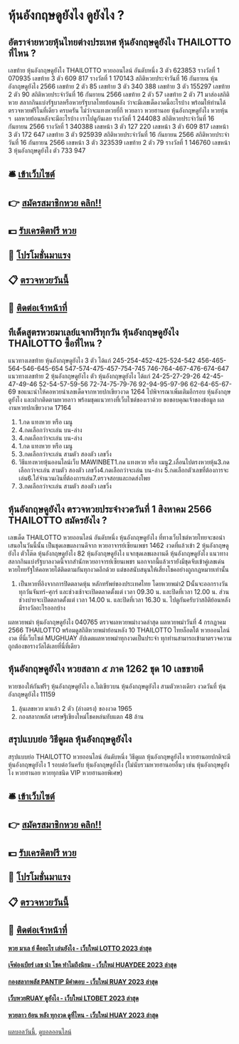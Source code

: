 # หุ้นอังกฤษดูยังไง ดูยังไง ?
## อัตราจ่ายหวยหุ้นไทยต่างประเทศ หุ้นอังกฤษดูยังไง THAILOTTO ที่ไหน ?
เลขท้าย หุ้นอังกฤษดูยังไง THAILOTTO หวยออนไลน์ อันดับหนึ่ง 3 ตัว 623853
รางวัลที่ 1 070935
เลขท้าย 3 ตัว 609 817
รางวัลที่ 1 170143
สถิติหวยประจำวันที่ 16 กันยายน หุ้นอังกฤษดูยังไง 2566
เลขท้าย 2 ตัว 85
เลขท้าย 3 ตัว 340 388
เลขท้าย 3 ตัว 155297
เลขท้าย 2 ตัว 90
สถิติหวยประจำวันที่ 16 กันยายน 2566
เลขท้าย 2 ตัว 57
เลขท้าย 2 ตัว 71
มาส่องสถิติหวย สลากกินแบ่งรัฐบาลหรือหวยรัฐบาลไทยย้อนหลัง ว่าจะมีเลขเด็ดงวดนี้อะไรบ้าง พร้อมให้ท่านได้ตรวจหวยฟรีในที่เดียว ครบครัน ไม่ว่าจะแทงหวยยี่กี หวยลาว หวยฮานอย หุ้นอังกฤษดูยังไง หวยหุ้น ฯ  ผลหวยย้อนหลังจะมีอะไรบ้าง เราไปดูกันเลย
รางวัลที่ 1 244083
สถิติหวยประจำวันที่ 16 กันยายน 2566
รางวัลที่ 1 340388
เลขหน้า 3 ตัว 127 220
เลขหน้า 3 ตัว 609 817
เลขหน้า 3 ตัว 172 647
เลขท้าย 3 ตัว 925939
สถิติหวยประจำวันที่ 16 กันยายน 2566
สถิติหวยประจำวันที่ 16 กันยายน 2566
เลขหน้า 3 ตัว 323539
เลขท้าย 2 ตัว 79
รางวัลที่ 1 146760
เลขหน้า 3 หุ้นอังกฤษดูยังไง ตัว 733 947

## 🛎 [เข้าเว็บไซต์](https://bit.ly/3BG5bNw)
## 👉 [สมัครสมาชิกหวย คลิก!!](https://bit.ly/3BG5bNw)
## 💵 [รับเครดิตฟรี หวย](https://bit.ly/3C3mvgS)
## 👑 [โปรโมชั่นมาแรง](https://bit.ly/3C3mvgS)
## 📋 [ตรวจหวยวันนี้](https://bit.ly/3C3mvgS)
## 📱 [ติดต่อเจ้าหน้าที่](https://bit.ly/3C3mvgS)

## ทีเด็ดสูตรหวยมาเลย์แจกฟรีทุกวัน หุ้นอังกฤษดูยังไง THAILOTTO ซื้อที่ไหน ?
แนวทางเลขท้าย หุ้นอังกฤษดูยังไง 3 ตัว ได้แก่
245-254-452-425-524-542
456-465-564-546-645-654
547-574-475-457-754-745
746-764-467-476-674-647
แนวทางเลขท้าย 2 หุ้นอังกฤษดูยังไง ตัว หุ้นอังกฤษดูยังไง ได้แก่
24-25-27-29-26
42-45-47-49-46
52-54-57-59-56
72-74-75-79-76
92-94-95-97-96
62-64-65-67-69
ขอแนะนำให้คอหวยนำเลขเด็ดจากหวยปกเขียวงวด 1264 ไปพิจารณาเพิ่มเติมอีกรอบ หุ้นอังกฤษดูยังไง และฝากติดตามหวยลาว พร้อมชุดแนวทางที่เว็บไซต์ของเราด้วย
ขอขอบคุณเจ้าของข้อมูล
ผลงานหวยปกเขียวงวด 17164
1. 1.กด แทงหวย หรือ เมนู
2. 4.กดเลือกว่าจะเล่น บน-ล่าง
3. 4.กดเลือกว่าจะเล่น บน-ล่าง
4. 1.กด แทงหวย หรือ เมนู
5. 3.กดเลือกว่าจะเล่น สามตัว สองตัว เลขวิ่ง
6. วิธีแทงหวยหุ้นออนไลน์เว็บ MAWINBET1.กด แทงหวย หรือ เมนู2.เลื่อนไปตรงหวยหุ้น3.กดเลือกว่าจะเล่น สามตัว สองตัว เลขวิ่ง4.กดเลือกว่าจะเล่น บน-ล่าง 5.กดเลือกตัวเลขที่ต้องการจะเล่น6.ใส่จำนวนเงินที่ต้องการเล่น7.ตรวจสอบและกดส่งโพย
7. 3.กดเลือกว่าจะเล่น สามตัว สองตัว เลขวิ่ง

## หุ้นอังกฤษดูยังไง ตรวจหวยประจำงวดวันที่ 1 สิงหาคม 2566 THAILOTTO สมัครยังไง ?
เลขเด็ด THAILOTTO หวยออนไลน์ อันดับหนึ่ง หุ้นอังกฤษดูยังไง ที่ทางเว็บไซต์หวยไทยจะขอนำเสนอในวันนี้นั้น เป็นชุดเลขผลงานดีจาก หวยอาจารย์เซียนเพชร 1462 งวดที่แล้วเข้า 2 หุ้นอังกฤษดูยังไง ตัวโต๊ด หุ้นอังกฤษดูยังไง 82 หุ้นอังกฤษดูยังไง แจกชุดเลขผลงานดี หุ้นอังกฤษดูยังไง แนวทางสลากกินแบ่งรัฐบาลงวดนี้จากสำนักหวยอาจารย์เซียนเพชร นอกจากนี้แล้วเรายังมีชุดจับเข้าคู่เลขเด่นหวยไทยรัฐให้คอหวยได้ติดตามกันทุกงวดอีกด้วย แต่ขอสนับสนุนให้เสี่ยงโชคอย่างถูกกฎหมายเท่านั้น
1. เป็นหวยที่อิงจากการปิดตลาดหุ้น หลักทรัพย์ของประเทศไทย โดยหวยพม่า2 Dนั้นจะออกรางวันทุกวันจันทร์-ศุกร์ และช่วงเช้าจะเปิดตลาดตั้งแต่ เวลา 09.30 น. และปิดที่เวลา 12.00 น. ส่วนช่วงบ่ายจะเปิดตลาดตั้งแต่ เวลา 14.00 น. และปิดที่เวลา 16.30 น. ไปดูกันครับว่าสถิติย้อนหลังมีรางวัลอะไรออกบ้าง

ผลหวยพม่า หุ้นอังกฤษดูยังไง 040765 ตรวจผลหวยพม่างวดล่าสุด ผลหวยพม่าวันที่ 4 กรกฏาคม 2566 THAILOTTO พร้อมดูสถิติหวยพม่าย้อนหลัง 10 THAILOTTO ไทยล็อตโต้ หวยออนไลน์ งวด ที่นี่เว็บไซต์ MUGHUAY อัปเดตผลหวยพม่าทุกงวดเป็นประจำ ทุกท่านสามารถเข้ามาตรวจความถูกต้องขอรางวัลได้เลยที่นี่ที่เดียว

## หุ้นอังกฤษดูยังไง หวยสลาก ๕ ภาค 1262 ชุด 10 เลขขายดี
หวยซองให้กันฟรีๆ หุ้นอังกฤษดูยังไง อ.ไผ่เขียวบน หุ้นอังกฤษดูยังไง สามตัวหางเดียว งวดวันที่ หุ้นอังกฤษดูยังไง 11159
1. ลุ้นเลขหวย มาแล้ว 2 ตัว (ล่างตรง) ของงวด 1965
2. กองสลากพลัส เศรษฐีเชียงใหม่โชคหล่นทับแตก 48 ล้าน

## สรุปแบบย่อ วิธีดูผล หุ้นอังกฤษดูยังไง
สรุปแบบย่อ THAILOTTO หวยออนไลน์ อันดับหนึ่ง วิธีดูผล หุ้นอังกฤษดูยังไง หวยฮานอยปกติจะมี หุ้นอังกฤษดูยังไง 1 รอบต่อวันครับ หุ้นอังกฤษดูยังไง (ไม่นับรวมหวยฮานอยอื่นๆ เช่น หุ้นอังกฤษดูยังไง หวยฮานอย หวยทุกชนิด VIP หวยฮานอยพิเศษ)

## 🛎 [เข้าเว็บไซต์](https://bit.ly/3BG5bNw)
## 👉 [สมัครสมาชิกหวย คลิก!!](https://bit.ly/3BG5bNw)
## 💵 [รับเครดิตฟรี หวย](https://bit.ly/3C3mvgS)
## 👑 [โปรโมชั่นมาแรง](https://bit.ly/3C3mvgS)
## 📋 [ตรวจหวยวันนี้](https://bit.ly/3C3mvgS)
## 📱 [ติดต่อเจ้าหน้าที่](https://bit.ly/3C3mvgS)

#### [หวย มาเล ย์ คืออะไร เล่นยังไง - เว็บใหม่ LOTTO 2023 ล่าสุด](https://atom.io/themes/หวย%20มาเล%20ย์%20คืออะไร%20เล่นยังไง%20-%20เว็บใหม่%20lotto%202023%20ล่าสุด)
#### [เจ๊ฟองเบียร์ เลข นํา โชค ทำไมถึงนิยม - เว็บใหม่ HUAYDEE 2023 ล่าสุด](https://atom.io/themes/เจ๊ฟองเบียร์%20เลข%20นํา%20โชค%20ทำไมถึงนิยม%20-%20เว็บใหม่%20huaydee%202023%20ล่าสุด)
#### [กองสลากพลัส PANTIP มีคำตอบ - เว็บใหม่ RUAY 2023 ล่าสุด](https://atom.io/themes/กองสลากพลัส%20pantip%20มีคำตอบ%20-%20เว็บใหม่%20ruay%202023%20ล่าสุด)
#### [เว็บหวยRUAY ดูยังไง - เว็บใหม่ LTOBET 2023 ล่าสุด](https://atom.io/themes/เว็บหวยruay%20ดูยังไง%20-%20เว็บใหม่%20ltobet%202023%20ล่าสุด)
#### [หวยลาว ย้อน หลัง ทุกงวด ดูที่ไหน - เว็บใหม่ HUAY 2023 ล่าสุด](https://atom.io/themes/หวยลาว%20ย้อน%20หลัง%20ทุกงวด%20ดูที่ไหน%20-%20เว็บใหม่%20huay%202023%20ล่าสุด)

[ผลบอลวันนี้](https://siamsport.tv "ผลบอลวันนี้"), [ดูบอลออนไลน์](https://siamsport.tv/ดูบอลสด "ดูบอลออนไลน์")